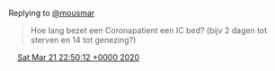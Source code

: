 Replying to [@mousmar](https://twitter.com/mousmar/status/1241489590835384320)

> Hoe lang bezet een Coronapatient een IC bed? \(bijv 2 dagen tot sterven en 14 tot genezing?\)

<img src="../../media/tweet.ico" width="12" /> [Sat Mar 21 22:50:12 +0000 2020](https://twitter.com/DromerDenker/status/1241497364721958912)
